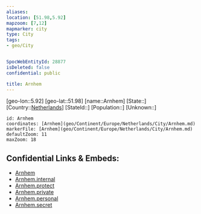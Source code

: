 ```yaml
---
aliases: 
location: [51.98,5.92]
mapzoom: [7,12] 
mapmarker: city 
type: City
tags:
- geo/City


SpocWebEntityId: 28877
isDeleted: false
confidential: public

title: Arnhem
---
```

[geo-lon::5.92]
[geo-lat::51.98]
[name::Arnhem]
[State::]
[Country::[Netherlands](geo/Continent/Europe/Netherlands.md)]
[StateId::]
[Population::]
[Unknown::]


```leaflet
id: Arnhem
coordinates: [Arnhem](geo/Continent/Europe/Netherlands/City/Arnhem.md)
markerFile: [Arnhem](geo/Continent/Europe/Netherlands/City/Arnhem.md)
defaultZoom: 11 
maxZoom: 18
```


## Confidential Links & Embeds: 
- [Arnhem](../../../../../../_public/geo/Continent/Europe/Netherlands/City/Arnhem.md) 
- [Arnhem.internal](../../../../../../_internal/geo/Continent/Europe/Netherlands/City/Arnhem.internal.md) 
- [Arnhem.protect](../../../../../../_protect/geo/Continent/Europe/Netherlands/City/Arnhem.protect.md) 
- [Arnhem.private](../../../../../../_private/geo/Continent/Europe/Netherlands/City/Arnhem.private.md) 
- [Arnhem.personal](../../../../../../_personal/geo/Continent/Europe/Netherlands/City/Arnhem.personal.md) 
- [Arnhem.secret](../../../../../../_secret/geo/Continent/Europe/Netherlands/City/Arnhem.secret.md) 
